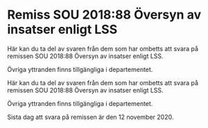 # Remiss SOU 2018:88 Översyn av insatser enligt LSS

Här kan du ta del av svaren från dem som har ombetts att svara på remissen SOU 2018:88 Översyn av insatser enligt LSS.

Övriga yttranden finns tillgängliga i departementet.

Här kan du ta del av svaren från dem som har ombetts att svara på remissen SOU 2018:88 Översyn av insatser enligt LSS.

Övriga yttranden finns tillgängliga i departementet.

Sista dag att svara på remissen är den 12 november 2020.
